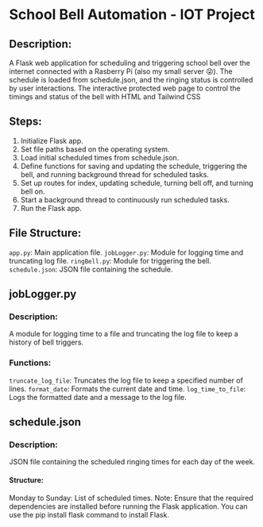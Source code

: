 # School Bell Automation - IOT Project

## Description:
A Flask web application for scheduling and triggering school bell over the internet connected with a Rasberry Pi (also my small server 😜). The schedule is loaded from schedule.json, and the ringing status is controlled by user interactions.
The interactive protected web page to control the timings and status of the bell with HTML and Tailwind CSS

## Steps:

1. Initialize Flask app.
2. Set file paths based on the operating system.
3. Load initial scheduled times from schedule.json.
4. Define functions for saving and updating the schedule, triggering the bell, and running background thread for scheduled tasks.
5. Set up routes for index, updating schedule, turning bell off, and turning bell on.
6. Start a background thread to continuously run scheduled tasks.
7. Run the Flask app.

## File Structure:
```app.py```: Main application file.
```jobLogger.py```: Module for logging time and truncating log file.
```ringBell.py```: Module for triggering the bell.
```schedule.json```: JSON file containing the schedule.

## jobLogger.py
###  Description:
A module for logging time to a file and truncating the log file to keep a history of bell triggers.

### Functions:

```truncate_log_file```: Truncates the log file to keep a specified number of lines.
```format_date```: Formats the current date and time.
```log_time_to_file```: Logs the formatted date and a message to the log file.

## schedule.json
### Description:
JSON file containing the scheduled ringing times for each day of the week.

#### Structure:
Monday to Sunday: List of scheduled times.
Note: Ensure that the required dependencies are installed before running the Flask application. You can use the pip install flask command to install Flask.
